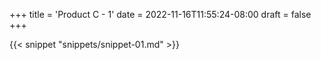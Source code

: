 +++
title = 'Product C - 1'
date = 2022-11-16T11:55:24-08:00
draft = false
+++

{{< snippet "snippets/snippet-01.md" >}}
